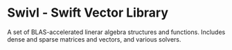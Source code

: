 # Swivl - Swift Vector Library

A set of BLAS-accelerated linerar algebra structures and functions. Includes dense and sparse matrices and vectors, and various solvers.

